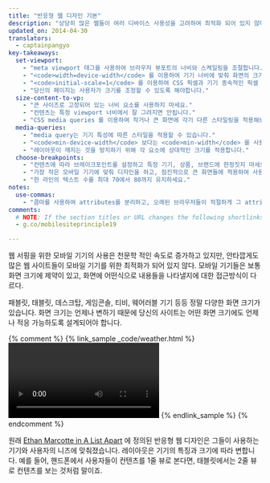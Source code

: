```yaml
---
title: "반응형 웹 디자인 기본"
description: "상당히 많은 웹들이 여러 디바이스 사용성을 고려하여 최적화 되어 있지 않다. 당신의 사이트를 모바일, 데스크탑 또는 어떠한 스크린에서도 동작할 수 있도록 기본을 배워보자"
updated_on: 2014-04-30
translators:
  - captainpangyo
key-takeaways:
  set-viewport:
    - "meta viewport 태그를 사용하여 브라우저 뷰포트의 너비와 스케일링을 조절합니다."
    - "<code>width=device-width</code> 를 이용하여 기기 너비에 맞춰 화면의 크기를 맞춥니다."
    - "<code>initial-scale=1</code> 를 이용하여 CSS 픽셀과 기기 종속적인 픽셀 간의 1:1 관계를 형성합니다."
    - "당신의 페이지는 사용자가 크기를 조정할 수 있도록 해야합니다."
  size-content-to-vp:
    - "큰 사이즈로 고정되어 있는 너비 요소를 사용하지 마세요."
    - "컨텐츠는 특정 viewport 너비에서 잘 그려지면 안됩니다."
    - "CSS media queries 를 이용하여 작거나 큰 화면에 각기 다른 스타일링을 적용해보세요."
  media-queries:
    - "media query는 기기 특성에 따른 스타일을 적용할 수 있습니다."
    - "<code>min-device-width</code> 보다는 <code>min-width</code> 를 사용하여 사용성을 높입니다."
    - "레이아웃이 깨지는 것을 방지하기 위해 각 요소에 상대적인 크기를 적용합니다."
  choose-breakpoints:
    - "컨텐츠에 따라 브레이크포인트를 설정하고 특정 기기, 상품, 브랜드에 한정짓지 마세요."
    - "가장 작은 모바일 기기에 맞춰 디자인을 하고, 점진적으로 큰 화면들에 적용하여 사용성을 확장합니다."
    - "한 라인의 텍스트 수를 최대 70에서 80까지 유지하세요."
notes:
  use-commas:
    - "콤마를 사용하여 attributes를 분리하고, 오래된 브라우저들이 적절하게 그 attributes를 파싱할 수 있도록 하세요."
comments:
  # NOTE: If the section titles or URL changes the following shortlinks must be updated
  - g.co/mobilesiteprinciple19

---
```


<p class="intro">
  웹 서핑을 위한 모바일 기기의 사용은 천문학 적인 속도로 증가하고 있지만, 안타깝게도 많은 웹 사이트들이 모바일 기기를 위한 최적화가 되어 있지 않다. 모바일 기기들은 보통 화면 크기에 제약이 있고, 화면에 어떤식으로 내용들을 나타낼지에 대한 접근방식이 다르다.
</p>

패블릿, 태블릿, 데스크탑, 게임콘솔, 티비, 웨어러블 기기 등등 정말 다양한 화면 크기가 있습니다. 화면 크기는 언제나 변하기 때문에 당신의 사이트는 어떤 화면 크기에도 언제나 적응 가능하도록 설계되어야 합니다.

{% comment %}
{% link_sample _code/weather.html %}
  <video autoplay loop controls class="responsiveVideo">
    <source src="videos/resize.webm" type="video/webm">
    <source src="videos/resize.mp4" type="video/mp4">
  </video>
{% endlink_sample %}
{% endcomment %}

원래 [Ethan Marcotte in A List
Apart](http://alistapart.com/article/responsive-web-design/) 에 정의된 반응형 웹 디자인은 그들이 사용하는 기기와 사용자의 니즈에 맞춰졌습니다. 레이아웃은 기기의 특징과 크기에 따라 변합니다. 예를 들어, 핸드폰에서 사용자들이 컨텐츠를 1줄 뷰로 본다면, 태블릿에서는 2줄 뷰로 컨텐츠를 보는 것처럼 말이죠.
